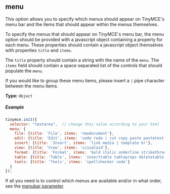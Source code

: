 ## menu

This option allows you to specify which menus should appear on TinyMCE's menu bar and the items that should appear within the menus themselves.

To specify the menus that should appear on TinyMCE's menu bar, the menu option should be provided with a javascript object containing a property for each menu. These properties should contain a javascript object themselves with properties `title` and `items`.

The `title` property should contain a string with the name of the `menu`. The `items` field should contain a space separated list of the controls that should populate the `menu`.

If you would like to group these menu items, please insert a `|` pipe character between the menu items.

**Type:** `Object`

##### Example

```js
tinymce.init({
  selector: "textarea",  // change this value according to your html
  menu: {
    file: {title: 'File', items: 'newdocument'},
    edit: {title: 'Edit', items: 'undo redo | cut copy paste pastetext | selectall'},
    insert: {title: 'Insert', items: 'link media | template hr'},
    view: {title: 'View', items: 'visualaid'},
    format: {title: 'Format', items: 'bold italic underline strikethrough superscript subscript | formats | removeformat'},
    table: {title: 'Table', items: 'inserttable tableprops deletetable | cell row column'},
    tools: {title: 'Tools', items: 'spellchecker code'}
  }
});
```

If all you need is to control which menus are available and/or in what order, see the [menubar parameter](#menu_bar).
